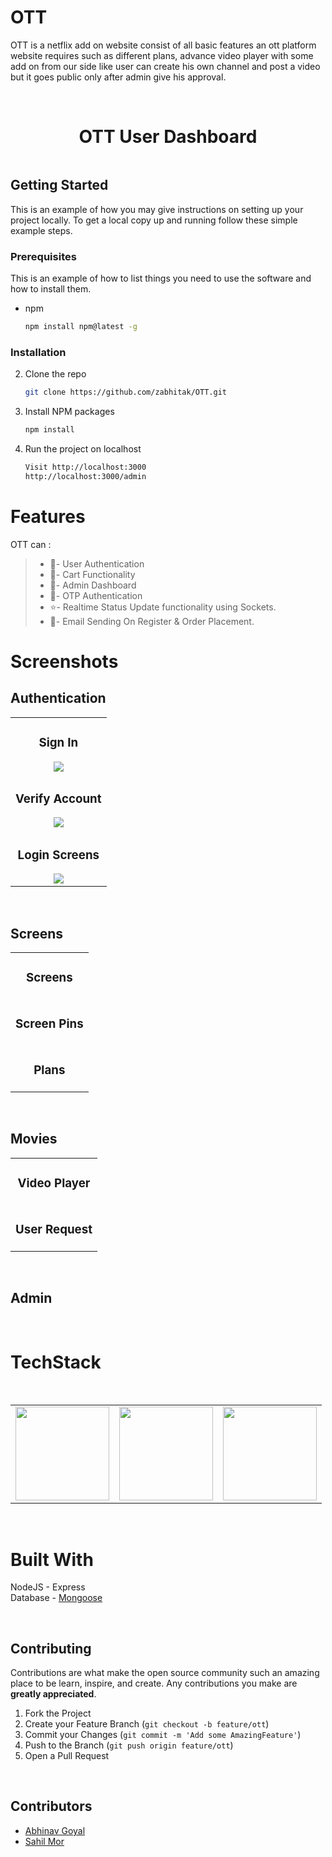 # OTT 
OTT is a netflix add on website consist of all basic features an ott platform website requires such as different plans, advance video player with some add on from our side like user can create his own channel and post a video but it goes public only after admin give his approval.


<br />

<p align="center">
<h1 align="center">OTT User Dashboard</h1>
</p>

<p align="center">
 <img src="https://github.com/zabhitak/OTT/blob/master/Screenshots/user/user_dashboard.png" alt=""/>
</p>


<!-- GETTING STARTED -->
## Getting Started

This is an example of how you may give instructions on setting up your project locally.
To get a local copy up and running follow these simple example steps.

### Prerequisites

This is an example of how to list things you need to use the software and how to install them.
* npm
  ```sh
  npm install npm@latest -g
  ```

### Installation

2. Clone the repo
   ```sh
   git clone https://github.com/zabhitak/OTT.git
   ```
3. Install NPM packages
   ```sh
   npm install
   ```
4. Run the project on localhost
   ```sh
   Visit http://localhost:3000
   http://localhost:3000/admin
   ```

# Features

OTT can :
>
>* 🔐- User Authentication
>* 🛒- Cart Functionality
>* 👻- Admin Dashboard
>* 📱- OTP Authentication
>* ⭐- Realtime Status Update functionality using Sockets.
>* 📩- Email Sending On Register & Order Placement.



# Screenshots
## Authentication
<table>
  <tr>
    <td align="center">
   <h3> Sign In </h3>
   <img src="https://github.com/zabhitak/OTT/blob/master/Screenshots/user/signin.png" /></td>
  
  </tr>
    <tr>
  <td align="center">
  <h3> Verify Account </h3>
   <img src="https://github.com/zabhitak/OTT/blob/master/Screenshots/user/email_otp.png" /><br />      </td>
  </tr>

  <tr>
  <td align="center">
  <h3> Login Screens </h3>
   <img src="https://github.com/zabhitak/OTT/blob/master/Screenshots/user/login_screens.png" /><br />      </td>
  </tr>
  </table>

<br />


## Screens
<table>
    <tr>
    <td align="center">
   <h3> Screens </h3>
   <img src="https://github.com/zabhitak/OTT/blob/master/Screenshots/user/screens.png" alt=""/><br />      </td>
  </tr>
  <tr>
    <td align="center">
   <h3>  Screen Pins</h3>
   <img src="https://github.com/zabhitak/OTT/blob/master/Screenshots/user/pin_generation.png" alt=""/></td>
    </tr>
    <td align="center">
   <h3>  Plans </h3>
   <img src="https://github.com/zabhitak/OTT/blob/master/Screenshots/user/plans.png" alt=""/></td>
    </tr>

  </table>



<br />

## Movies
<table>
  <tr>
    <td align="center">
        <h3> Video Player </h3>
        <img src="https://github.com/zabhitak/OTT/blob/master/Screenshots/user/video_player.png" alt=""/></td>
        </tr>
  <tr>
    <td align="center">
        <h3> User Request </h3>
        <img src="https://github.com/zabhitak/OTT/blob/master/Screenshots/user/user_request_movie.png" alt=""/></td>
        </tr>
  </table>

<br />


## Admin

<table>
  <tr>
        <img src="https://github.com/zabhitak/OTT/blob/master/Screenshots/admin/admin_movies.png" alt=""/></td>
        </tr>
        <tr>
  <tr>
        <img src="https://github.com/zabhitak/OTT/blob/master/Screenshots/admin/addMovie.png" alt=""/></td>
        </tr>
        <tr>
  </table>


# TechStack
<table>
  <tr>
    <td><img src="https://github.com/zabhitak/OTT/blob/master/Screenshots/tools/node.jpg" width="150px" height="150px" /></td>
    <td><img src="https://github.com/zabhitak/OTT/blob/master/Screenshots/tools/mongoose.png" width="150px" height="150px" /></td>
    <td><img src="https://github.com/zabhitak/OTT/blob/master/Screenshots/tools/bootstrap.jpg"  width="150px" height="150px"></td>
    <br />  </td>
  </tr>
  </table>

<br />

# Built With 
NodeJS - Express <br />
Database - <a href="https://mongoosejs.com/"> Mongoose </a>  <br />

<br />


## Contributing

Contributions are what make the open source community such an amazing place to be learn, inspire, and create. Any contributions you make are **greatly appreciated**.

1. Fork the Project
2. Create your Feature Branch (`git checkout -b feature/ott`)
3. Commit your Changes (`git commit -m 'Add some AmazingFeature'`)
4. Push to the Branch (`git push origin feature/ott`)
5. Open a Pull Request



<br />


## Contributors 
* [Abhinav Goyal](https://github.com/zabhitak)  
* [Sahil Mor](https://github.com/sahil-mor)  


